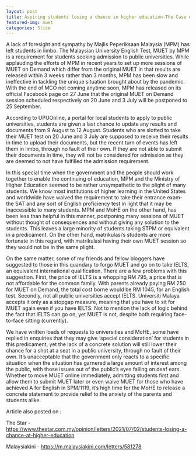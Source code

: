```yaml
---
layout: post
title: Aspiring students losing a chance in higher education-The Case of MUET
featured-img: muet
categories: Slice
---
```

A lack of foresight and sympathy by Majlis Peperiksaan Malaysia (MPM) has left students in limbo. The Malaysian University English Test, MUET by MPM is a requirement for students seeking admission to public universities. While applauding the efforts of MPM in recent years to set up more sessions of MUET on Demand which differ from the original MUET in that results are released within 3 weeks rather than 3 months, MPM has been slow and ineffective in tackling the unique situation brought about by the pandemic. With the end of MCO not coming anytime soon, MPM has released on its official Facebook page on 27 June that the original MUET on Demand session scheduled respectively on 20 June and 3 July will be postponed to 25 September. 



According to UPUOnline, a portal for local students to apply to public universities, students are given a last chance to update any results and documents from 9 August to 12 August. Students who are slotted to take their MUET test on 20 June and 3 July are supposed to receive their results in time to upload their documents, but the recent turn of events has left them in limbo, through no fault of their own. If they are not able to submit their documents in time, they will not be considered for admission as they are deemed to not have fulfilled the admission requirement.

 

In this special time when the government and the people should work together to enable the continuing of education, MPM and the Ministry of Higher Education seemed to be rather unsympathetic to the plight of many students. We know most institutions of higher learning in the United States and worldwide have waived the requirement to take their entrance exam-the SAT and any sort of English proficiency test in light that it may be inaccessible to many students. MPM and MoHE on the other hand, has been less than helpful in this manner, postponing many sessions of MUET without thought of consequences and without giving any solution to the students. This leaves a large minority of students taking STPM or equivalent in a predicament. On the other hand, matrikulasi’s students are more fortunate in this regard, with matrikulasi having their own MUET session so they would not be in the same plight.

 

On the same matter, some of my friends and fellow bloggers have suggested to those in this quandary to forgo MUET and go on to take IELTS, an equivalent international qualification. There are a few problems with this suggestion. First, the price of IELTS is a whopping RM 795, a price that is not affordable for the common family. With parents already paying RM 250 for MUET on Demand, the total cost borne would be RM 1045, for an English test. Secondly, not all public universities accept IELTS. Universiti Malaya accepts it only as a stopgap measure, meaning that you have to sit for MUET again even if you have IELTS. Not to mention the lack of logic behind the fact that IELTS can go on, yet MUET is not, despite both requiring face-to-face sitting (currently).

 

We have written loads of requests to universities and MoHE, some have replied in enquiries that they may give ‘special consideration’ for students in this predicament, yet the lack of a concrete solution will still lower their chance for a shot at a seat in a public university, through no fault of their own. It’s unacceptable that the government only reacts to a specific situation when the situation has garnered a large amount of interest among the public, with those issues out of the public’s eyes falling on deaf ears. Whether to move MUET online immediately, admitting students first and allow them to submit MUET later or even waive MUET for those who have achieved A for English in SPM/1119, it’s high time for the MoHE to release a concrete statement to provide relief to the anxiety of the parents and students alike.



Article also posted on :

The Star - https://www.thestar.com.my/opinion/letters/2021/07/02/students-losing-a-chance-at-higher-education

Malaysiakini - https://m.malaysiakini.com/letters/581278